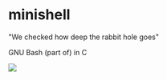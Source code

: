# minishell
"We checked how deep the rabbit hole goes"

GNU Bash (part of) in C

![](https://github.com/scilla/minishell/blob/main/neo.gif?raw=true)
